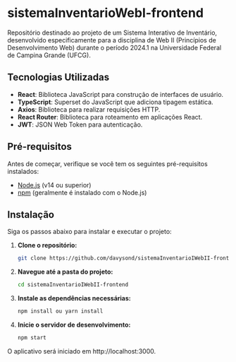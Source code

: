 # sistemaInventarioWebI-frontend
Repositório destinado ao projeto de um Sistema Interativo de Inventário, desenvolvido especificamente para a disciplina de Web II (Princípios de Desenvolvimento Web) durante o período 2024.1 na Universidade Federal de Campina Grande (UFCG).

## Tecnologias Utilizadas

- **React**: Biblioteca JavaScript para construção de interfaces de usuário.
- **TypeScript**: Superset do JavaScript que adiciona tipagem estática.
- **Axios**: Biblioteca para realizar requisições HTTP.
- **React Router**: Biblioteca para roteamento em aplicações React.
- **JWT**: JSON Web Token para autenticação.

## Pré-requisitos

Antes de começar, verifique se você tem os seguintes pré-requisitos instalados:

- [Node.js](https://nodejs.org/) (v14 ou superior)
- [npm](https://www.npmjs.com/) (geralmente é instalado com o Node.js)

## Instalação

Siga os passos abaixo para instalar e executar o projeto:

1. **Clone o repositório:**

   ```bash
   git clone https://github.com/davysond/sistemaInventarioIWebII-frontend.git

2. **Navegue até a pasta do projeto:**

   ```bash
   cd sistemaInventarioIWebII-frontend

3. **Instale as dependências necessárias:**

   ```bash
   npm install ou yarn install

4. **Inicie o servidor de desenvolvimento:**

   ```bash
   npm start

O aplicativo será iniciado em http://localhost:3000.




